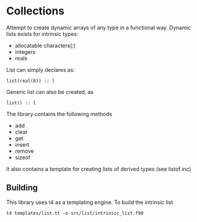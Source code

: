 # Collections

Attempt to create dynamic arrays of any type in a functional way. 
Dynamic lists exists for intrinsic types: 
- allocatable characters(:)
- integers
- reals

List can simply declares as: 
```
list(real(8)) :: l
```

Generic list can also be created, as
```
list() :: l
```

The library contains the following methods
- add
- clear
- get
- insert
- remove
- sizeof

It also contains a template for creating lists of derived types (see listof.inc)

## Building

This library uses t4 as a templating engine. 
To build the intrinsic list 
```
t4 templates/list.tt -o src/list/intrinsic_list.f90
```
